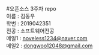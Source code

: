 #오픈소스 3주차 repo<br>
이름 : 김동우<br>
학번 : 2019042351<br>
전공 : 소프트웨어전공<br>
메일1 : noveless1234@naver.com<br>
메일2 : dongwoo12048@gmail.com<br>